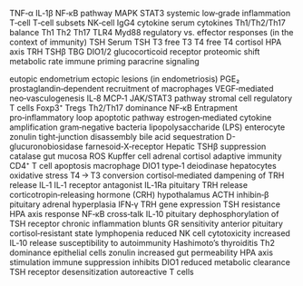 TNF‑α
IL‑1β
NF‑κB pathway
MAPK
STAT3
systemic low‑grade inflammation
T‑cell
T‑cell subsets
NK‑cell
IgG4
cytokine
serum cytokines
Th1/Th2/Th17 balance
Th1
Th2
Th17
TLR4
Myd88
regulatory vs. effector responses (in the context of immunity)
TSH
Serum TSH
T3
free T3
T4
free T4
cortisol
HPA axis
TRH
TSHβ
TBG
DIO1/2
glucocorticoid receptor
proteomic shift
metabolic rate
immune priming
paracrine signaling

eutopic endometrium
ectopic lesions (in endometriosis)
PGE₂
prostaglandin‑dependent recruitment of macrophages
VEGF‑mediated neo‑vasculogenesis
IL‑8
MCP‑1
JAK/STAT3 pathway
stromal cell
regulatory T cells
Foxp3⁺ Tregs
Th2/Th17 dominance
NF‑κB Entrapment
pro‑inflammatory loop
apoptotic pathway
estrogen‑mediated cytokine amplification
gram‑negative bacteria
lipopolysaccharide (LPS)
enterocyte
zonulin
tight‑junction disassembly
bile acid sequestration
D-glucuronobiosidase
farnesoid‑X‑receptor
Hepatic TSHβ suppression
catalase
gut mucosa
ROS
Kupffer cell
adrenal cortisol
adaptive immunity
CD4⁺ T cell apoptosis
macrophage
DIO1 type‑1 deiodinase
hepatocytes
oxidative stress
T4 → T3 conversion
cortisol‑mediated dampening of TRH release
IL‑1
IL‑1 receptor antagonist IL‑1Ra
pituitary TRH release
corticotropin‑releasing hormone (CRH)
hypothalamus
ACTH
inhibin‑β
pituitary
adrenal hyperplasia
IFN‑γ
TRH gene expression
TSH resistance
HPA axis response
NF‑κB cross‑talk
IL‑10
pituitary dephosphorylation of TSH receptor
chronic inflammation blunts GR sensitivity
anterior pituitary cortisol‑resistant state
lymphopenia
reduced NK cell cytotoxicity
increased IL‑10 release
susceptibility to autoimmunity
Hashimoto’s thyroiditis
Th2 dominance
epithelial cells
zonulin
increased gut permeability
HPA axis stimulation
immune suppression
inhibits DIO1
reduced metabolic clearance
TSH receptor desensitization
autoreactive T cells